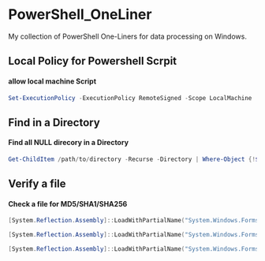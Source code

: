 # PowerShell_OneLiner
My collection of PowerShell One-Liners for data processing on Windows.


## Local Policy for Powershell Scrpit

#### allow local machine Script

```PowerShell
Set-ExecutionPolicy -ExecutionPolicy RemoteSigned -Scope LocalMachine
```

## Find in a Directory

#### Find all NULL direcory in a Directory

```PowerShell
Get-ChildItem /path/to/directory -Recurse -Directory | Where-Object {!$_.GetFileSystemInfos().Count}
```


## Verify a file

#### Check a file for MD5/SHA1/SHA256

```PowerShell
[System.Reflection.Assembly]::LoadWithPartialName("System.Windows.Forms") | Out-Null;$p = New-Object System.Windows.Forms.OpenFileDialog -Property @{Filter = "All|*.*"}; if($p.ShowDialog() -eq $true){$filename = $p.FileNames}; certutil -hashfile $filename MD5

[System.Reflection.Assembly]::LoadWithPartialName("System.Windows.Forms") | Out-Null;$p = New-Object System.Windows.Forms.OpenFileDialog -Property @{Filter = "All|*.*"}; if($p.ShowDialog() -eq $true){$filename = $p.FileNames}; certutil -hashfile $filename SHA1

[System.Reflection.Assembly]::LoadWithPartialName("System.Windows.Forms") | Out-Null;$p = New-Object System.Windows.Forms.OpenFileDialog -Property @{Filter = "All|*.*"}; if($p.ShowDialog() -eq $true){$filename = $p.FileNames}; certutil -hashfile $filename SHA256

```
